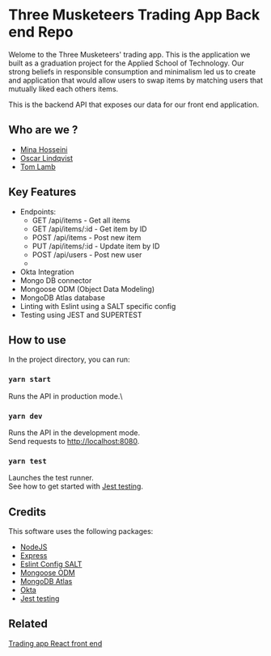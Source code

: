 # Three Musketeers Trading App Back end Repo
Welome to the Three Musketeers' trading app. This is the application we built as a graduation project for the </SALT> Applied School of Technology. Our strong beliefs in responsible consumption and minimalism led us to create and application that would allow users to swap items by matching users that mutually liked each others items.

This is the backend API that exposes our data for our front end application.

## Who are we ?
- [Mina Hosseini](https://github.com/mina-h)
- [Oscar Lindqvist](https://github.com/qvistdev09)
- [Tom Lamb](https://github.com/Lambtsa)

## Key Features
- Endpoints: 
  - GET /api/items - Get all items
  - GET /api/items/:id - Get item by ID
  - POST /api/items - Post new item
  - PUT /api/items/:id - Update item by ID
  - POST /api/users - Post new user
  - 
- Okta Integration
- Mongo DB connector
- Mongoose ODM (Object Data Modeling)
- MongoDB Atlas database
- Linting with Eslint using a SALT specific config
- Testing using JEST and SUPERTEST

## How to use

In the project directory, you can run:

### `yarn start`

Runs the API in production mode.\

### `yarn dev`

Runs the API in the development mode.\
Send requests to [http://localhost:8080](http://localhost:8080).


### `yarn test`

Launches the test runner.\
See how to get started with [Jest testing](https://jestjs.io/docs/getting-started).


## Credits

This software uses the following packages:
- [NodeJS](https://nodejs.org/dist/latest-v14.x/docs/api/)
- [Express](https://expressjs.com/en/4x/api.html)
- [Eslint Config SALT](https://github.com/saltswap/eslint-config-salt)
- [Mongoose ODM](https://mongoosejs.com/docs/guides.html)
- [MongoDB Atlas](https://docs.atlas.mongodb.com/)
- [Okta](https://developer.okta.com/docs/guides/)
- [Jest testing](https://jestjs.io/docs/getting-started)

## Related 
[Trading app React front end](https://github.com/Lambtsa/trading-app-client)
